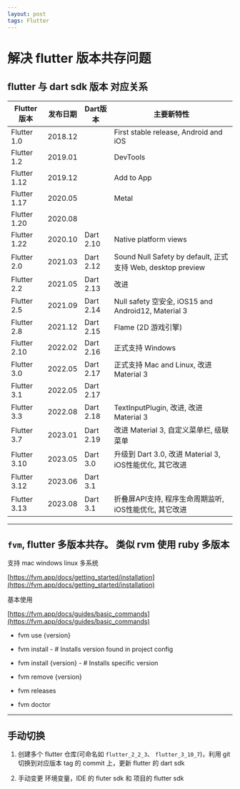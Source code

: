 ```yaml
---
layout: post
tags: Flutter
---
```


# 解决 flutter 版本共存问题

## flutter 与 dart sdk 版本 对应关系

 Flutter版本 | 发布日期 | Dart版本 | 主要新特性
 --- | --- | --- | ---
Flutter 1.0		| 2018.12 |				| First stable release, Android and iOS
Flutter 1.2		| 2019.01 |				| DevTools
Flutter 1.12	| 2019.12 |				| Add to App
Flutter 1.17	| 2020.05 |				| Metal
Flutter 1.20	| 2020.08 |				| 
Flutter 1.22	| 2020.10 | Dart 2.10	| Native platform views
Flutter 2.0		| 2021.03 | Dart 2.12	| Sound Null Safety by default, 正式支持 Web, desktop preview
Flutter 2.2		| 2021.05 | Dart 2.13	| 改进
Flutter 2.5		| 2021.09 | Dart 2.14	| Null safety 空安全, iOS15 and Android12, Material 3
Flutter 2.8		| 2021.12 | Dart 2.15	| Flame (2D 游戏引擎)
Flutter 2.10	| 2022.02 | Dart 2.16	| 正式支持 Windows
Flutter 3.0		| 2022.05 | Dart 2.17	| 正式支持 Mac and Linux, 改进 Material 3
Flutter 3.1		| 2022.05 | Dart 2.17	| 
Flutter 3.3		| 2022.08 | Dart 2.18	| TextInputPlugin, 改进, 改进 Material 3
Flutter 3.7		| 2023.01 | Dart 2.19	| 改进 Material 3, 自定义菜单栏, 级联菜单
Flutter 3.10	| 2023.05 | Dart 3.0	| 升级到 Dart 3.0, 改进 Material 3, iOS性能优化, 其它改进
Flutter 3.12	| 2023.06 | Dart 3.1	| 
Flutter 3.13	| 2023.08 | Dart 3.1	| 折叠屏API支持, 程序生命周期监听, iOS性能优化, 其它改进

---

## `fvm`, flutter 多版本共存。 类似 rvm 使用 ruby 多版本

支持 mac windows linux 多系统

[https://fvm.app/docs/getting_started/installation](https://fvm.app/docs/getting_started/installation)

基本使用

[https://fvm.app/docs/guides/basic_commands](https://fvm.app/docs/guides/basic_commands)

- fvm use {version}

- fvm install - # Installs version found in project config
- fvm install {version} - # Installs specific version

- fvm remove {version}

- fvm releases

- fvm doctor

---

## 手动切换

1. 创建多个 flutter 仓库(可命名如 `flutter_2_2_3`、 `flutter_3_10_7`)，利用 git 切换到对应版本 tag 的 commit 上，更新 flutter 的 dart sdk

2. 手动变更 环境变量，IDE 的 fluter sdk 和 项目的 flutter sdk
